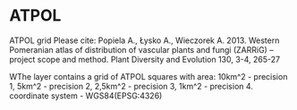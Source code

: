 # ATPOL
ATPOL grid
Please cite:
Popiela A., Łysko A., Wieczorek A. 2013. Western Pomeranian atlas of distribution of vascular plants and fungi (ZARRiG) – project scope and method. Plant Diversity and Evolution 130, 3-4, 265-27


WThe layer contains a grid of ATPOL squares with area:
10km^2 - precision 1, 
5km^2 - precision 2, 
2,5km^2 - precision 3, 
1km^2 - precision 4.
coordinate system - WGS84(EPSG:4326)
